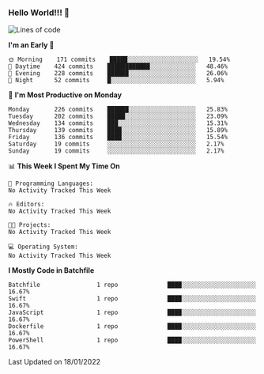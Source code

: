 ### Hello World!!! 👋

<!--
**kekotek/kekotek** is a ✨ _special_ ✨ repository because its `README.md` (this file) appears on your GitHub profile.

Here are some ideas to get you started:

- 🔭 I’m currently working on ...
- 🌱 I’m currently learning ...
- 👯 I’m looking to collaborate on ...
- 🤔 I’m looking for help with ...
- 💬 Ask me about ...
- 📫 How to reach me: ...
- 😄 Pronouns: ...
- ⚡ Fun fact: ...
-->

<!--START_SECTION:waka-->
![Lines of code](https://img.shields.io/badge/From%20Hello%20World%20I%27ve%20Written-19%20Thousand%20lines%20of%20code-blue)

**I'm an Early 🐤** 

```text
🌞 Morning    171 commits    █████░░░░░░░░░░░░░░░░░░░░   19.54% 
🌆 Daytime    424 commits    ████████████░░░░░░░░░░░░░   48.46% 
🌃 Evening    228 commits    ██████░░░░░░░░░░░░░░░░░░░   26.06% 
🌙 Night      52 commits     █░░░░░░░░░░░░░░░░░░░░░░░░   5.94%

```
📅 **I'm Most Productive on Monday** 

```text
Monday       226 commits    ██████░░░░░░░░░░░░░░░░░░░   25.83% 
Tuesday      202 commits    █████░░░░░░░░░░░░░░░░░░░░   23.09% 
Wednesday    134 commits    ███░░░░░░░░░░░░░░░░░░░░░░   15.31% 
Thursday     139 commits    ████░░░░░░░░░░░░░░░░░░░░░   15.89% 
Friday       136 commits    ████░░░░░░░░░░░░░░░░░░░░░   15.54% 
Saturday     19 commits     ░░░░░░░░░░░░░░░░░░░░░░░░░   2.17% 
Sunday       19 commits     ░░░░░░░░░░░░░░░░░░░░░░░░░   2.17%

```


📊 **This Week I Spent My Time On** 

```text
💬 Programming Languages: 
No Activity Tracked This Week

🔥 Editors: 
No Activity Tracked This Week

🐱‍💻 Projects: 
No Activity Tracked This Week

💻 Operating System: 
No Activity Tracked This Week

```

**I Mostly Code in Batchfile** 

```text
Batchfile                1 repo              ████░░░░░░░░░░░░░░░░░░░░░   16.67% 
Swift                    1 repo              ████░░░░░░░░░░░░░░░░░░░░░   16.67% 
JavaScript               1 repo              ████░░░░░░░░░░░░░░░░░░░░░   16.67% 
Dockerfile               1 repo              ████░░░░░░░░░░░░░░░░░░░░░   16.67% 
PowerShell               1 repo              ████░░░░░░░░░░░░░░░░░░░░░   16.67%

```



 Last Updated on 18/01/2022
<!--END_SECTION:waka-->
